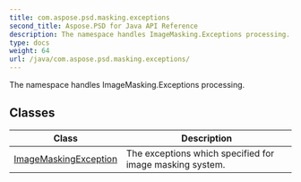 ```yaml
---
title: com.aspose.psd.masking.exceptions
second_title: Aspose.PSD for Java API Reference
description: The namespace handles ImageMasking.Exceptions processing.
type: docs
weight: 64
url: /java/com.aspose.psd.masking.exceptions/
---
```



The namespace handles ImageMasking.Exceptions processing.


## Classes

| Class | Description |
| --- | --- |
| [ImageMaskingException](../com.aspose.psd.masking.exceptions/imagemaskingexception) | The exceptions which specified for image masking system. |
